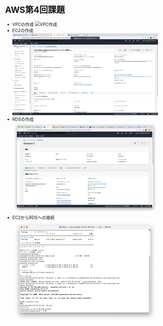 # AWS第4回課題
- VPCの作成
![VPC作成]()
- EC2の作成
![EC2作成](images/EC2作成.png)
- RDSの作成
![RDS作成](images/RDS作成.png)
- EC2からRDSへの接続
![EC2_RDS](images/EC2からRDS接続.png)